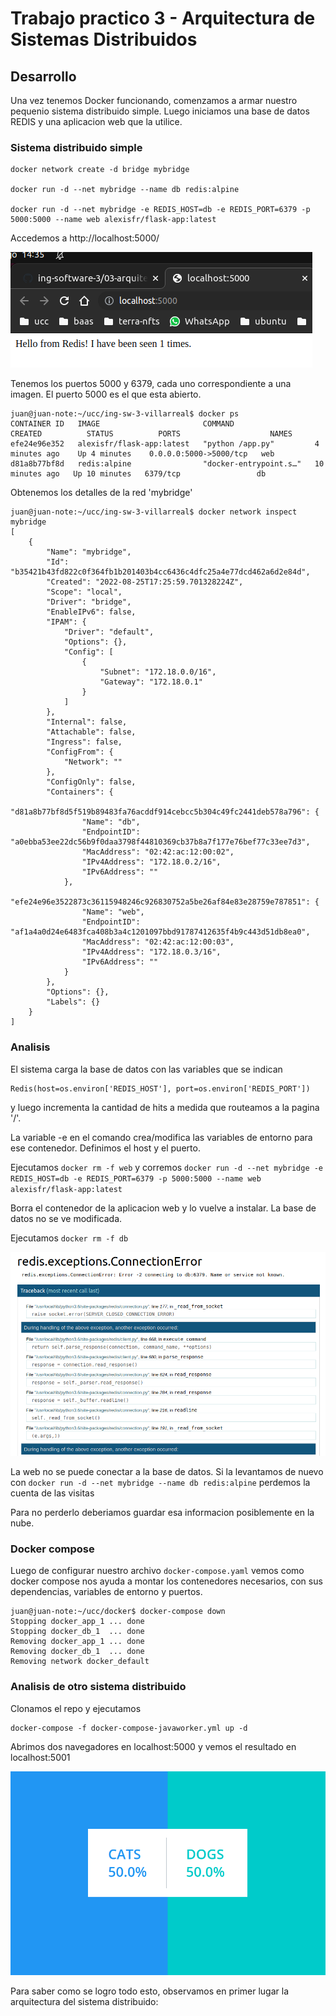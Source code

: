 # Trabajo practico 3 - Arquitectura de Sistemas Distribuidos

## Desarrollo

Una vez tenemos Docker funcionando, comenzamos a armar nuestro pequenio sistema distribuido simple. Luego iniciamos una base de datos REDIS y una aplicacion web que la utilice.

### Sistema distribuido simple

```
docker network create -d bridge mybridge

docker run -d --net mybridge --name db redis:alpine

docker run -d --net mybridge -e REDIS_HOST=db -e REDIS_PORT=6379 -p 5000:5000 --name web alexisfr/flask-app:latest
```

Accedemos a http://localhost:5000/ 

![](screenshots/tp3-1.png)

Tenemos los puertos 5000 y 6379, cada uno correspondiente a una imagen. El puerto 5000 es el que esta abierto. 

```
juan@juan-note:~/ucc/ing-sw-3-villarreal$ docker ps
CONTAINER ID   IMAGE                       COMMAND                  CREATED          STATUS          PORTS                    NAMES
efe24e96e352   alexisfr/flask-app:latest   "python /app.py"         4 minutes ago    Up 4 minutes    0.0.0.0:5000->5000/tcp   web
d81a8b77bf8d   redis:alpine                "docker-entrypoint.s…"   10 minutes ago   Up 10 minutes   6379/tcp                 db
```

Obtenemos los detalles de la red 'mybridge'

```
juan@juan-note:~/ucc/ing-sw-3-villarreal$ docker network inspect mybridge
[
    {
        "Name": "mybridge",
        "Id": "b35421b43fd822c0f364fb1b201403b4cc6436c4dfc25a4e77dcd462a6d2e84d",
        "Created": "2022-08-25T17:25:59.701328224Z",
        "Scope": "local",
        "Driver": "bridge",
        "EnableIPv6": false,
        "IPAM": {
            "Driver": "default",
            "Options": {},
            "Config": [
                {
                    "Subnet": "172.18.0.0/16",
                    "Gateway": "172.18.0.1"
                }
            ]
        },
        "Internal": false,
        "Attachable": false,
        "Ingress": false,
        "ConfigFrom": {
            "Network": ""
        },
        "ConfigOnly": false,
        "Containers": {
            "d81a8b77bf8d5f519b89483fa76acddf914cebcc5b304c49fc2441deb578a796": {
                "Name": "db",
                "EndpointID": "a0ebba53ee22dc56b9f0daa3798f44810369cb37b8a7f177e76bef77c33ee7d3",
                "MacAddress": "02:42:ac:12:00:02",
                "IPv4Address": "172.18.0.2/16",
                "IPv6Address": ""
            },
            "efe24e96e3522873c36115948246c926830752a5be26af84e83e28759e787851": {
                "Name": "web",
                "EndpointID": "af1a4a0d24e6483fca408b3a4c1201097bbd91787412635f4b9c443d51db8ea0",
                "MacAddress": "02:42:ac:12:00:03",
                "IPv4Address": "172.18.0.3/16",
                "IPv6Address": ""
            }
        },
        "Options": {},
        "Labels": {}
    }
]
```
### Analisis

El sistema carga la base de datos con las variables que se indican 

```
Redis(host=os.environ['REDIS_HOST'], port=os.environ['REDIS_PORT'])
```

y luego incrementa la cantidad de hits a medida que routeamos a la pagina '/'.

La variable -e en el comando crea/modifica las variables de entorno para ese contenedor. Definimos el host y el puerto.

Ejecutamos ```docker rm -f web``` y corremos ```docker run -d --net mybridge -e REDIS_HOST=db -e REDIS_PORT=6379 -p 5000:5000 --name web alexisfr/flask-app:latest```

Borra el contenedor de la aplicacion web y lo vuelve a instalar. La base de datos no se ve modificada.

Ejecutamos ```docker rm -f db```

![](screenshots/tp3-2.png)

La web no se puede conectar a la base de datos. Si la levantamos de nuevo con ```docker run -d --net mybridge --name db redis:alpine``` perdemos la cuenta de las visitas

Para no perderlo deberiamos guardar esa informacion posiblemente en la nube.

### Docker compose

Luego de configurar nuestro archivo ```docker-compose.yaml``` vemos como docker compose nos ayuda a montar los contenedores necesarios, con sus dependencias, variables de entorno y puertos.

```
juan@juan-note:~/ucc/docker$ docker-compose down
Stopping docker_app_1 ... done
Stopping docker_db_1  ... done
Removing docker_app_1 ... done
Removing docker_db_1  ... done
Removing network docker_default

```

### Analisis de otro sistema distribuido

Clonamos el repo y ejecutamos 

```
docker-compose -f docker-compose-javaworker.yml up -d
```
Abrimos dos navegadores en localhost:5000 y vemos el resultado en localhost:5001

![](screenshots/tp3-3.png)

Para saber como se logro todo esto, observamos en primer lugar la arquitectura del sistema distribuido:

